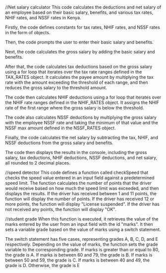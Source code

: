 //Net salary calculator
This code calculates the deductions and net salary of an employee based on their basic salary, benefits, and various tax rates, NHIF rates, and NSSF rates in Kenya.

Firstly, the code defines constants for tax rates, NHIF rates, and NSSF rates in the form of objects.

Then, the code prompts the user to enter their basic salary and benefits.

Next, the code calculates the gross salary by adding the basic salary and benefits.

After that, the code calculates tax deductions based on the gross salary using a for loop that iterates over the tax rate ranges defined in the TAX_RATES object. It calculates the payee amount by multiplying the tax rate with the amount exceeding the threshold of each range, and then reduces the gross salary to the threshold amount.

The code then calculates NHIF deductions using a for loop that iterates over the NHIF rate ranges defined in the NHIF_RATES object. It assigns the NHIF rate of the first range where the gross salary is below the threshold.

The code also calculates NSSF deductions by multiplying the gross salary with the employee NSSF rate and taking the minimum of that value and the NSSF max amount defined in the NSSF_RATES object.

Finally, the code calculates the net salary by subtracting the tax, NHIF, and NSSF deductions from the gross salary and benefits.

The code then displays the results in the console, including the gross salary, tax deductions, NHIF deductions, NSSF deductions, and net salary, all rounded to 2 decimal places.

//speed detector
This code defines a function called checkSpeed that checks the speed value entered in an input field against a predetermined speed limit. The function calculates the number of points that the driver would receive based on how much the speed limit was exceeded, and then displays the results. If the driver has received between 1 and 11 points, the function will display the number of points. If the driver has received 12 or more points, the function will display "License suspended". If the driver has not received any points, the function will display "OK".

//student grade
When this function is executed, it retrieves the value of the marks entered by the user from an input field with the id "marks". It then sets a variable grade based on the value of marks using a switch statement.

The switch statement has five cases, representing grades A, B, C, D, and E respectively. Depending on the value of marks, the function sets the grade variable to the corresponding grade. If marks is greater than or equal to 80, the grade is A. If marks is between 60 and 79, the grade is B. If marks is between 50 and 59, the grade is C. If marks is between 40 and 49, the grade is D. Otherwise, the grade is E